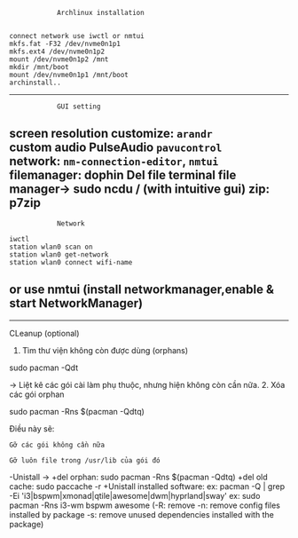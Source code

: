                 Archlinux installation

    
    connect network use iwctl or nmtui
    mkfs.fat -F32 /dev/nvme0n1p1
    mkfs.ext4 /dev/nvme0n1p2
    mount /dev/nvme0n1p2 /mnt
    mkdir /mnt/boot
    mount /dev/nvme0n1p1 /mnt/boot
    archinstall..
------------------------------------------------------------------------------------------------------------------------------------------
                GUI setting
 screen resolution customize: `arandr`                          
 custom audio PulseAudio                 `pavucontrol`                  
 network:                    `nm-connection-editor`, `nmtui`                                    
 filemanager:  dophin
 Del file terminal file manager-> sudo ncdu / (with intuitive gui)
 zip: p7zip
------------------------------------------------------------------------------------------------------------------------------------------
                Network

    iwctl
    station wlan0 scan on
    station wlan0 get-network
    station wlan0 connect wifi-name

or use nmtui (install networkmanager,enable & start NetworkManager)
------------------------------------------------------------------------------------------------------------------------------------------
------------------------------------------------------------------------------------------------------------------------------------------
CLeanup (optional)
1. Tìm thư viện không còn được dùng (orphans)
  
  sudo pacman -Qdt

→ Liệt kê các gói cài làm phụ thuộc, nhưng hiện không còn cần nữa.
 2. Xóa các gói orphan
  
  sudo pacman -Rns $(pacman -Qdtq)

Điều này sẽ:

    Gỡ các gói không cần nữa

    Gỡ luôn file trong /usr/lib của gói đó

-Unistall -> 
  +del orphan: sudo pacman -Rns $(pacman -Qdtq)
  +del old cache: sudo paccache -r
  +Unistall installed software: ex: pacman -Q | grep -Ei 'i3|bspwm|xmonad|qtile|awesome|dwm|hyprland|sway'
                                ex: sudo pacman -Rns i3-wm bspwm awesome (-R: remove  -n: remove config files installed by package  -s: remove unused dependencies installed with the package)
